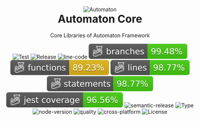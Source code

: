 <p align="center" style="margin-bottom: 0px !important;">
  <img width="200" src="https://github.com/aikosiadotcom/automaton/blob/main/statics/logo.svg?raw=true" alt="Automaton" align="center">
</p>
<h1 align="center" style="margin-top:0px;">Automaton Core</h1>

<p align="center" >Core Libraries of Automaton Framework</p>

<div align="center">
    
![Test](https://github.com/aikosiadotcom/automaton-core/actions/workflows/test.yml/badge.svg)
![Release](https://github.com/aikosiadotcom/automaton-core/actions/workflows/release.yml/badge.svg)
![line-code](https://img.shields.io/tokei/lines/github/aikosiadotcom/automaton-core?logo=github)
![Branches](https://raw.githubusercontent.com/aikosiadotcom/automaton-core/main/badges/coverage-branches.svg?raw=true)
![Functions](https://raw.githubusercontent.com/aikosiadotcom/automaton-core/main/badges/coverage-functions.svg?raw=true)
![Lines](https://raw.githubusercontent.com/aikosiadotcom/automaton-core/main/badges/coverage-lines.svg?raw=true)
![Statements](https://raw.githubusercontent.com/aikosiadotcom/automaton-core/main/badges/coverage-statements.svg?raw=true)
![Jest coverage](https://raw.githubusercontent.com/aikosiadotcom/automaton-core/main/badges/coverage-jest%20coverage.svg?raw=true)
![semantic-release](https://img.shields.io/badge/semantic--release-angular-e10079?logo=semantic-release)
![Type](https://img.shields.io/npm/types/@aikosia/automaton-core?logo=typescript)
![node-version](https://img.shields.io/node/v/@aikosia/automaton-core?color=brightgreen&logo=nodedotjs)
![quality](https://img.shields.io/codefactor/grade/github/aikosiadotcom/automaton-core/main?color=brightgreen&logo=codefactor)
![cross-platform](https://img.shields.io/badge/cross--platform-yes-brightgreen)
![License](https://img.shields.io/github/license/aikosiadotcom/automaton-core?color=brightgreen)

</div>

